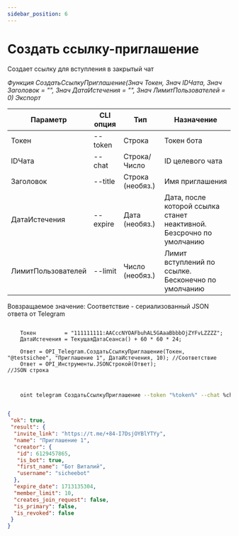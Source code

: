 ```yaml
---
sidebar_position: 6
---
```


# Создать ссылку-приглашение
Создает ссылку для вступления в закрытый чат


*Функция СоздатьСсылкуПриглашение(Знач Токен, Знач IDЧата, Знач Заголовок = "", Знач ДатаИстечения = "", Знач ЛимитПользователей = 0) Экспорт*

  | Параметр | CLI опция | Тип | Назначение |
  |-|-|-|-|
  | Токен | --token | Строка | Токен бота |
  | IDЧата | --chat | Строка/Число | ID целевого чата |
  | Заголовок | --title | Строка (необяз.) | Имя приглашения |
  | ДатаИстечения | --expire | Дата (необяз.) | Дата, после которой ссылка станет неактивной. Безсрочно по умолчанию |
  | ЛимитПользователей | --limit | Число (необяз.) | Лимит вступлений по ссылке. Бесконечно по умолчанию |
  
  Вовзращаемое значение: Соответствие - сериализованный JSON ответа от Telegram


```bsl title="Пример кода"
	
	Токен         = "111111111:AACccNYOAFbuhAL5GAaaBbbbOjZYFvLZZZZ";
	ДатаИстечения = ТекущаяДатаСеанса() + 60 * 60 * 24;
	
	Ответ = OPI_Telegram.СоздатьСсылкуПриглашение(Токен, "@testsichee", "Приглашение 1", ДатаИстечения, 10); //Соответствие
	Ответ = OPI_Инструменты.JSONСтрокой(Ответ);                                                              //JSON строка                                            
	
```

```sh title="Пример команд CLI"

    oint telegram СоздатьСсылкуПриглашение --token "%token%" --chat %channelid% --title "Приглашение 1" --expire "2024-04-14T23:55:04+03:00" --limit 10

```

```json title="Результат"

{
 "ok": true,
 "result": {
  "invite_link": "https://t.me/+84-I7DsjOYBlYTYy",
  "name": "Приглашение 1",
  "creator": {
   "id": 6129457865,
   "is_bot": true,
   "first_name": "Бот Виталий",
   "username": "sicheebot"
  },
  "expire_date": 1713135304,
  "member_limit": 10,
  "creates_join_request": false,
  "is_primary": false,
  "is_revoked": false
 }
}

```
